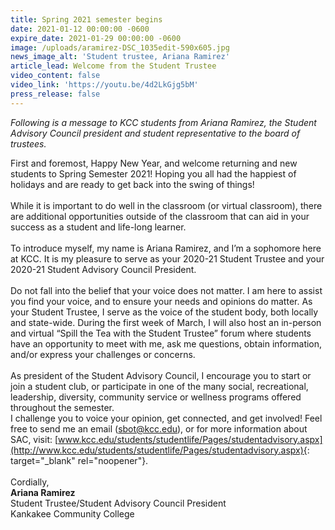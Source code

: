 ```yaml
---
title: Spring 2021 semester begins
date: 2021-01-12 00:00:00 -0600
expire_date: 2021-01-29 00:00:00 -0600
image: /uploads/aramirez-DSC_1035edit-590x605.jpg
news_image_alt: 'Student trustee, Ariana Ramirez'
article_lead: Welcome from the Student Trustee
video_content: false
video_link: 'https://youtu.be/4d2LkGjg5bM'
press_release: false
---
```


*Following is a message to KCC students from Ariana Ramirez, the Student Advisory Council president and student representative to the board of trustees.&nbsp;*

First and foremost, Happy New Year, and welcome returning and new students to Spring Semester 2021\! Hoping you all had the happiest of holidays and are ready to get back into the swing of things\!<br><br>While it is important to do well in the classroom (or virtual classroom), there are additional opportunities outside of the classroom that can aid in your success as a student and life-long learner.<br><br>To introduce myself, my name is Ariana Ramirez, and I’m a sophomore here at KCC. It is my pleasure to serve as your 2020-21 Student Trustee and your 2020-21 Student Advisory Council President.<br><br>Do not fall into the belief that your voice does not matter. I am here to assist you find your voice, and to ensure your needs and opinions do matter. As your Student Trustee, I serve as the voice of the student body, both locally and state-wide. During the first week of March, I will also host an in-person and virtual “Spill the Tea with the Student Trustee” forum where students have an opportunity to meet with me, ask me questions, obtain information, and/or express your challenges or concerns.<br><br>As president of the Student Advisory Council, I encourage you to start or join a student club, or participate in one of the many social, recreational, leadership, diversity, community service or wellness programs offered throughout the semester.<br>I challenge you to voice your opinion, get connected, and get involved\! Feel free to send me an email ([sbot@kcc.edu](mailto:sbot@kcc.edu)), or for more information about SAC, visit: [www.kcc.edu/students/studentlife/Pages/studentadvisory.aspx](http://www.kcc.edu/students/studentlife/Pages/studentadvisory.aspx){: target="_blank" rel="noopener"}.<br><br>Cordially,<br>**Ariana Ramirez**<br>Student Trustee/Student Advisory Council President<br>Kankakee Community College
